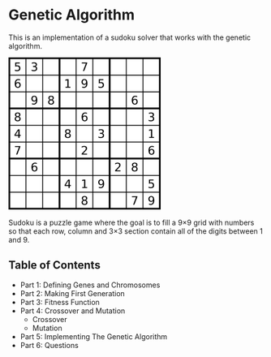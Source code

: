 # Genetic Algorithm
This is an implementation of a sudoku solver that works with the genetic algorithm.

<img src="assets/sudoku.png" alt="drawing" width="300"/>

Sudoku is a puzzle game where the goal is to fill a 9×9 grid with numbers so that each row, column and 3×3 section contain all of the digits between 1 and 9.

## Table of Contents
- Part 1: Defining Genes and Chromosomes
- Part 2: Making First Generation
- Part 3: Fitness Function
- Part 4: Crossover and Mutation
    - Crossover
    - Mutation
- Part 5: Implementing The Genetic Algorithm
- Part 6: Questions
